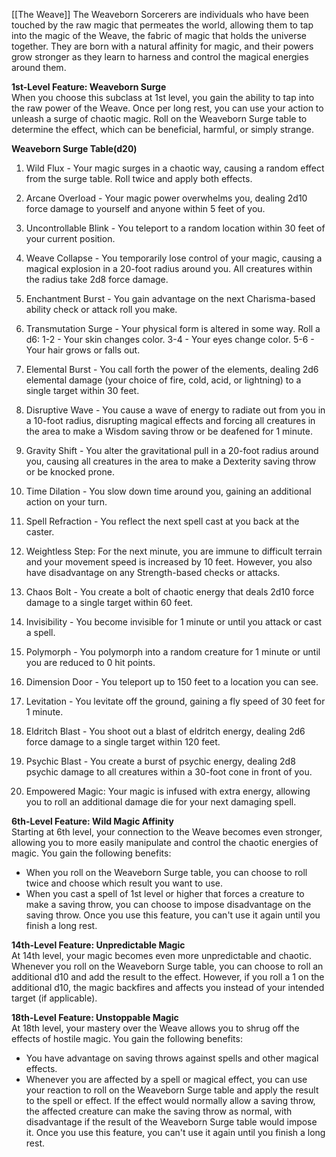 [[The Weave]]
The Weaveborn Sorcerers are individuals who have been touched by the raw magic that permeates the world, allowing them to tap into the magic of the Weave, the fabric of magic that holds the universe together. They are born with a natural affinity for magic, and their powers grow stronger as they learn to harness and control the magical energies around them.

**1st-Level Feature: Weaveborn Surge**  
When you choose this subclass at 1st level, you gain the ability to tap into the raw power of the Weave. Once per long rest, you can use your action to unleash a surge of chaotic magic. Roll on the Weaveborn Surge table to determine the effect, which can be beneficial, harmful, or simply strange.

**Weaveborn Surge Table(d20)** 

1.   Wild Flux - Your magic surges in a chaotic way, causing a random effect from the surge table. Roll twice and apply both effects.
    
2.  Arcane Overload - Your magic power overwhelms you, dealing 2d10 force damage to yourself and anyone within 5 feet of you.
    
3.  Uncontrollable Blink - You teleport to a random location within 30 feet of your current position.
    
4.  Weave Collapse - You temporarily lose control of your magic, causing a magical explosion in a 20-foot radius around you. All creatures within the radius take 2d8 force damage.
    
5.  Enchantment Burst - You gain advantage on the next Charisma-based ability check or attack roll you make.
    
6.  Transmutation Surge - Your physical form is altered in some way. Roll a d6: 1-2 - Your skin changes color. 3-4 - Your eyes change color. 5-6 - Your hair grows or falls out.
    
7.  Elemental Burst - You call forth the power of the elements, dealing 2d6 elemental damage (your choice of fire, cold, acid, or lightning) to a single target within 30 feet.
    
8.  Disruptive Wave - You cause a wave of energy to radiate out from you in a 10-foot radius, disrupting magical effects and forcing all creatures in the area to make a Wisdom saving throw or be deafened for 1 minute.
    
9.  Gravity Shift - You alter the gravitational pull in a 20-foot radius around you, causing all creatures in the area to make a Dexterity saving throw or be knocked prone.
    
10.  Time Dilation - You slow down time around you, gaining an additional action on your turn.
    
11.  Spell Refraction - You reflect the next spell cast at you back at the caster.
    
12.  Weightless Step: For the next minute, you are immune to difficult terrain and your movement speed is increased by 10 feet. However, you also have disadvantage on any Strength-based checks or attacks.
    
13.  Chaos Bolt - You create a bolt of chaotic energy that deals 2d10 force damage to a single target within 60 feet.
    
14.  Invisibility - You become invisible for 1 minute or until you attack or cast a spell.
    
15.  Polymorph - You polymorph into a random creature for 1 minute or until you are reduced to 0 hit points.
    
16.  Dimension Door - You teleport up to 150 feet to a location you can see.
    
17.  Levitation - You levitate off the ground, gaining a fly speed of 30 feet for 1 minute.
    
18.  Eldritch Blast - You shoot out a blast of eldritch energy, dealing 2d6 force damage to a single target within 120 feet.
    
19.  Psychic Blast - You create a burst of psychic energy, dealing 2d8 psychic damage to all creatures within a 30-foot cone in front of you.
    
20.  Empowered Magic: Your magic is infused with extra energy, allowing you to roll an additional damage die for your next damaging spell.
	

**6th-Level Feature: Wild Magic Affinity**  
Starting at 6th level, your connection to the Weave becomes even stronger, allowing you to more easily manipulate and control the chaotic energies of magic. You gain the following benefits:

-   When you roll on the Weaveborn Surge table, you can choose to roll twice and choose which result you want to use.
-   When you cast a spell of 1st level or higher that forces a creature to make a saving throw, you can choose to impose disadvantage on the saving throw. Once you use this feature, you can't use it again until you finish a long rest.

**14th-Level Feature: Unpredictable Magic**  
At 14th level, your magic becomes even more unpredictable and chaotic. Whenever you roll on the Weaveborn Surge table, you can choose to roll an additional d10 and add the result to the effect. However, if you roll a 1 on the additional d10, the magic backfires and affects you instead of your intended target (if applicable).

**18th-Level Feature: Unstoppable Magic**  
At 18th level, your mastery over the Weave allows you to shrug off the effects of hostile magic. You gain the following benefits:

-   You have advantage on saving throws against spells and other magical effects.
-   Whenever you are affected by a spell or magical effect, you can use your reaction to roll on the Weaveborn Surge table and apply the result to the spell or effect. If the effect would normally allow a saving throw, the affected creature can make the saving throw as normal, with disadvantage if the result of the Weaveborn Surge table would impose it. Once you use this feature, you can't use it again until you finish a long rest.